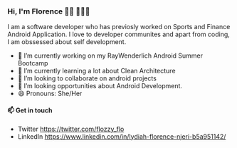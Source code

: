 ### Hi, I'm Florence 👋🏾 👩🏾‍💻

<!--
**Florence-Njeri/Florence-Njeri** is a ✨ _special_ ✨ repository because its `README.md` (this file) appears on your GitHub profile.-->
I am a software developer who has previosly worked on Sports and Finance Android Application. I love to developer communites and apart from coding, I am obssessed about self development.


- 🔭 I’m currently working on my RayWenderlich Android Summer Bootcamp
- 🌱 I’m currently learning a lot about Clean Architecture
- 👯 I’m looking to collaborate on android projects
- 🤔 I’m looking opportunities about Android Development.
- 😄 Pronouns: She/Her

#### 📫 Get in touch

- Twitter https://twitter.com/flozzy_flo
- LinkedIn https://www.linkedin.com/in/lydiah-florence-njeri-b5a951142/
